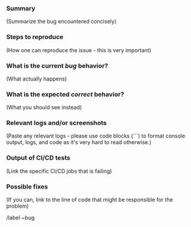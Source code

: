 <!---
Please read this!

Before opening a new issue, make sure to search for keywords in the issues
filtered by the "regression" or "bug" label.

- https://pragit.diee.unica.it/secml/secml-lib/issues?label_name%5B%5D=bug

and verify the issue you're about to submit isn't a duplicate.
--->

### Summary

(Summarize the bug encountered concisely)

### Steps to reproduce

(How one can reproduce the issue - this is very important)

### What is the current *bug* behavior?

(What actually happens)

### What is the expected *correct* behavior?

(What you should see instead)

### Relevant logs and/or screenshots

(Paste any relevant logs - please use code blocks (```) to format console output,
logs, and code as it's very hard to read otherwise.)

### Output of CI/CD tests

(Link the specific CI/CD jobs that is failing)

### Possible fixes

(If you can, link to the line of code that might be responsible for the problem)

/label ~bug